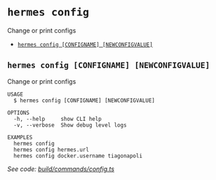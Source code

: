 `hermes config`
===============

Change or print configs

* [`hermes config [CONFIGNAME] [NEWCONFIGVALUE]`](#hermes-config-configname-newconfigvalue)

## `hermes config [CONFIGNAME] [NEWCONFIGVALUE]`

Change or print configs

```
USAGE
  $ hermes config [CONFIGNAME] [NEWCONFIGVALUE]

OPTIONS
  -h, --help     show CLI help
  -v, --verbose  Show debug level logs

EXAMPLES
  hermes config
  hermes config hermes.url
  hermes config docker.username tiagonapoli
```

_See code: [build/commands/config.ts](https://github.com/hermes-serverless/hermes/blob/v0.2.0/build/commands/config.ts)_
